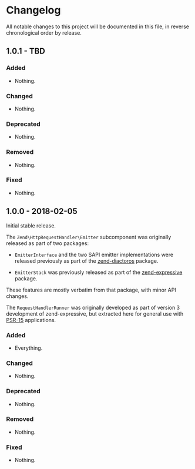 # Changelog

All notable changes to this project will be documented in this file, in reverse chronological order by release.

## 1.0.1 - TBD

### Added

- Nothing.

### Changed

- Nothing.

### Deprecated

- Nothing.

### Removed

- Nothing.

### Fixed

- Nothing.

## 1.0.0 - 2018-02-05

Initial stable release.

The `Zend\HttpRequestHandler\Emitter` subcomponent was originally released as
part of two packages:

- `EmitterInterface` and the two SAPI emitter implementations were released
  previously as part of the [zend-diactoros](https://docs.zendframework.com/zend-daictoros)
  package.

- `EmitterStack` was previously released as part of the
  [zend-expressive](https://docs.zendframework.com/zend-expressive/) package.

These features are mostly verbatim from that package, with minor API changes.

The `RequestHandlerRunner` was originally developed as part of version 3
development of zend-expressive, but extracted here for general use with
[PSR-15](https://www.php-fig.org/psr/psr-15) applications.

### Added

- Everything.

### Changed

- Nothing.

### Deprecated

- Nothing.

### Removed

- Nothing.

### Fixed

- Nothing.
